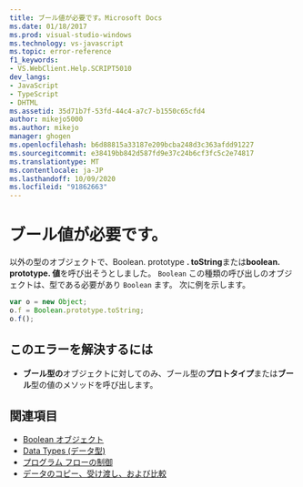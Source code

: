 ```yaml
---
title: ブール値が必要です。Microsoft Docs
ms.date: 01/18/2017
ms.prod: visual-studio-windows
ms.technology: vs-javascript
ms.topic: error-reference
f1_keywords:
- VS.WebClient.Help.SCRIPT5010
dev_langs:
- JavaScript
- TypeScript
- DHTML
ms.assetid: 35d71b7f-53fd-44c4-a7c7-b1550c65cfd4
author: mikejo5000
ms.author: mikejo
manager: ghogen
ms.openlocfilehash: b6d88815a33187e209bcba248d3c363afdd91227
ms.sourcegitcommit: e38419bb842d587fd9e37c24b6cf3fc5c2e74817
ms.translationtype: MT
ms.contentlocale: ja-JP
ms.lasthandoff: 10/09/2020
ms.locfileid: "91862663"
---
```

# <a name="boolean-expected"></a>ブール値が必要です。
以外の型のオブジェクトで、Boolean. prototype **. toString**または**boolean. prototype. 値**を呼び出そうとしました。 `Boolean` この種類の呼び出しのオブジェクトは、型である必要があり `Boolean` ます。 次に例を示します。

```JavaScript
var o = new Object;
o.f = Boolean.prototype.toString;
o.f();
```

## <a name="to-correct-this-error"></a>このエラーを解決するには

- **ブール型の**オブジェクトに対してのみ、ブール型の**プロトタイプ**または**ブール**型の値のメソッドを呼び出します。

## <a name="see-also"></a>関連項目

- [Boolean オブジェクト](https://developer.mozilla.org/docs/Web/JavaScript/Reference/Global_Objects/Boolean)
- [Data Types (データ型)](https://developer.mozilla.org/docs/Web/JavaScript/Data_structures)
- [プログラム フローの制御](https://developer.mozilla.org/docs/Web/JavaScript/Guide/Control_flow_and_error_handling)
- [データのコピー、受け渡し、および比較](https://developer.mozilla.org/docs/Web/JavaScript/Guide/Functions)